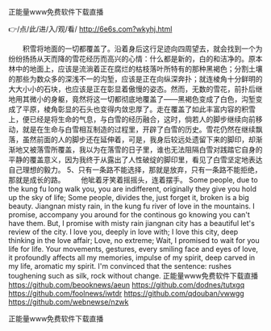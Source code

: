 
正能量www免费软件下载直播




👉/点/此/进/入/观/看/ http://6e6s.com?wkyhj.html




　　积雪将地面的一切都覆盖了。沿着身后这行足迹向四周望去，就会找到一个为纷纷扬扬从天而降的雪花经历而高兴的心情：什么都是新的，白的和洁净的。原本林中的地面上，应该是流淌着正在腐烂的枯枝落叶所特有的那种黑褐色；分割土壤的那些为数众多的深浅不一的沟堑，应该是正在向纵深奔扑；就连棱角十分鲜明的大大小小的石块，也应该是正在彰显着傲慢的姿态。然而，无数的雪花，前扑后继地用其微小的身躯，竟然将这一切都彻底地覆盖了——黑褐色变成了白色，沟堑变成了平原，棱角彰显的石头也变得内敛忠厚了。走在覆盖了如此丰富内容的积雪上，便已经是将生命的气息，与白雪的经历融合，这时，倘若人的脚步继续向前移动，就是在生命与白雪相互制造的过程里，开辟了白雪的历史。雪花仍然在继续飘落，虽然前面的人的脚步还在延伸着，可是，我身后较远处遗留下来的脚印，却渐渐地又被落雪所覆盖，我以为在落雪的日子里，谁也无法阻隔白雪对践踏它自身的平静的覆盖意义，因为我终于从露出了人性破绽的脚印里，看见了白雪坚定地表达自己理想的毅力。
	5、只有一条路不能选择，那就是放弃，只有一条路不能拒绝，那就是成长的路。
　　他呲着牙笑着摇摇头，连着摆手。
Some people, due to the kung fu long walk you, you are indifferent, originally they give you hold up the sky of life;
Some people, divides the, just forget it, broken is a big beauty.
Jiangnan misty rain, in the kung fu river of love in the mountains.
I promise, accompany you around for the continous go knowing you can't have them.
But, I promise with misty rain jiangnan city has a beautiful let's review of the city.
I love you, deeply in love with;
I love this city, deep thinking in the love affair;
Love, no extreme;
Wait, I promised to wait for you life for life.
Your movements, gestures, every smiling face and eyes of love, it profoundly affects all my memories, impulse of my spirit, deep carved in my life, aromatic my spirit.
I'm convinced that the sentence: rushes toughening such as silk, rock without change.
正能量www免费软件下载直播 https://github.com/beooknews/aeun
https://github.com/dodnes/tutxgq
https://github.com/foolnews/iwtdr
https://github.com/qdouban/vwwgg
https://github.com/webnewse/nzwk





正能量www免费软件下载直播
